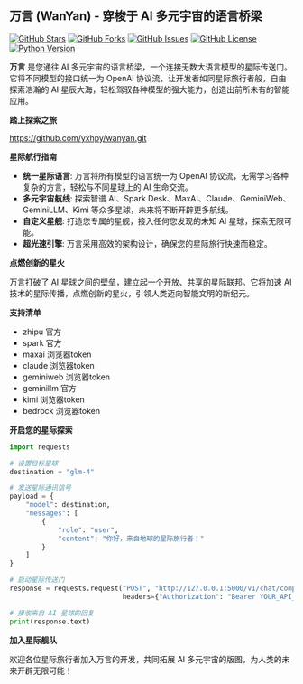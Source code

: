 ## 万言 (WanYan) - 穿梭于 AI 多元宇宙的语言桥梁

[![GitHub Stars](https://img.shields.io/github/stars/yxhpy/wanyan?style=social)](https://github.com/yxhpy/wanyan/stargazers) [![GitHub Forks](https://img.shields.io/github/forks/yxhpy/wanyan?style=social)](https://github.com/yxhpy/wanyan/network/members) [![GitHub Issues](https://img.shields.io/github/issues/yxhpy/wanyan)](https://github.com/yxhpy/wanyan/issues) [![GitHub License](https://img.shields.io/github/license/yxhpy/wanyan)](https://github.com/yxhpy/wanyan/blob/main/LICENSE) [![Python Version](https://img.shields.io/badge/python-3.6+-blue)](https://www.python.org/)

**万言** 是您通往 AI 多元宇宙的语言桥梁，一个连接无数大语言模型的星际传送门。它将不同模型的接口统一为 OpenAI 协议流，让开发者如同星际旅行者般，自由探索浩瀚的 AI 星辰大海，轻松驾驭各种模型的强大能力，创造出前所未有的智能应用。

**踏上探索之旅**

https://github.com/yxhpy/wanyan.git

**星际航行指南**

* **统一星际语言**: 万言将所有模型的语言统一为 OpenAI 协议流，无需学习各种复杂的方言，轻松与不同星球上的 AI 生命交流。
* **多元宇宙航线**: 探索智谱 AI、Spark Desk、MaxAI、Claude、GeminiWeb、GeminiLLM、Kimi 等众多星球，未来将不断开辟更多航线。
* **自定义星舰**: 打造您专属的星舰，接入任何您发现的未知 AI 星球，探索无限可能。
* **超光速引擎**: 万言采用高效的架构设计，确保您的星际旅行快速而稳定。

**点燃创新的星火**

万言打破了 AI 星球之间的壁垒，建立起一个开放、共享的星际联邦。它将加速 AI 技术的星际传播，点燃创新的星火，引领人类迈向智能文明的新纪元。


**支持清单**
* zhipu 官方
* spark 官方
* maxai 浏览器token
* claude 浏览器token
* geminiweb 浏览器token
* geminillm 官方
* kimi 浏览器token
* bedrock 浏览器token

**开启您的星际探索**

```python
import requests

# 设置目标星球
destination = "glm-4"

# 发送星际通讯信号
payload = {
    "model": destination,
    "messages": [
        {
            "role": "user",
            "content": "你好，来自地球的星际旅行者！"
        }
    ]
}

# 启动星际传送门
response = requests.request("POST", "http://127.0.0.1:5000/v1/chat/completions", json=payload,
                            headers={"Authorization": "Bearer YOUR_API_KEY"})

# 接收来自 AI 星球的回复
print(response.text)
```

**加入星际舰队**

欢迎各位星际旅行者加入万言的开发，共同拓展 AI 多元宇宙的版图，为人类的未来开辟无限可能！